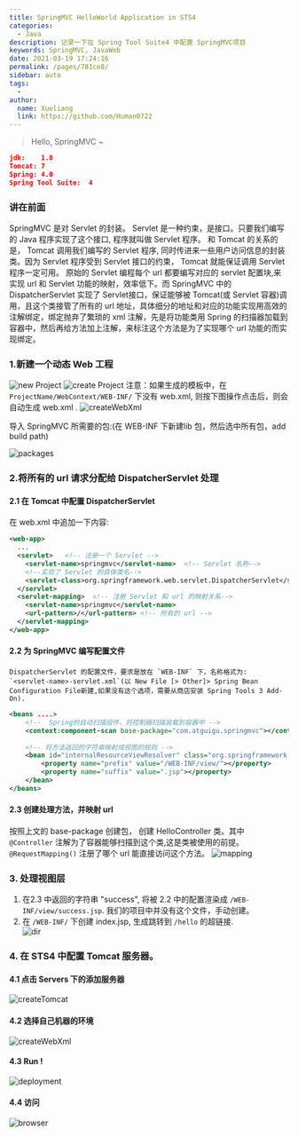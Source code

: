 ```yaml
---
title: SpringMVC HelloWorld Application in STS4
categories: 
  - Java
description: 记录一下在 Spring Tool Suite4 中配置 SpringMVC项目
keywords: SpringMVC, JavaWeb
date: 2021-03-19 17:24:16
permalink: /pages/781ce8/
sidebar: auto
tags: 
  - 
author: 
  name: Xueliang
  link: https://github.com/Human0722
---
```

> Hello, SpringMVC ~   

``` json
jdk:    1.8
Tomcat: 7
Spring: 4.0
Spring Tool Suite:  4
```


### 讲在前面   
SpringMVC 是对 Servlet 的封装。 Servlet 是一种约束，是接口。只要我们编写的 Java 程序实现了这个接口, 程序就叫做 Servlet 程序。 和 Tomcat 的关系的是， Tomcat 调用我们编写的 Servlet 程序, 同时传进来一些用户访问信息的封装类。因为 Servlet 程序受到 Servlet 接口的约束， Tomcat 就能保证调用 Servlet 程序一定可用。 原始的 Servlet 编程每个 url 都要编写对应的 servlet 配置块,来实现 url 和 Servlet 功能的映射，效率低下。而 SpringMVC 中的 DispatcherServlet 实现了 Servlet接口，保证能够被 Tomcat(或 Servlet 容器)调用，且这个类接管了所有的 url 地址，具体细分的地址和对应的功能实现用高效的注解绑定，绑定抛弃了繁琐的 xml 注解，先是将功能类用 Spring 的扫描器加载到容器中，然后再给方法加上注解，来标注这个方法是为了实现哪个 url 功能的而实现绑定。


### 1.新建一个动态 Web 工程  
![new Project](/images/spring/newProject.jpg)
![create Project](/images/spring/createProject.jpg)
注意：如果生成的模板中，在 ```ProjectName/WebContext/WEB-INF/``` 下没有 web.xml, 则按下图操作点击后，则会自动生成 web.xml .
![createWebXml](/images/spring/createWebXml.jpg)  

导入 SpringMVC 所需要的包:(在 WEB-INF 下新建lib 包，然后选中所有包，add build path)

![packages](/images/spring/packages.jpg) 


### 2.将所有的 url 请求分配给 DispatcherServlet 处理  
#### 2.1 在 Tomcat 中配置 DispatcherServlet

在 web.xml 中追加一下内容:  
```xml
<web-app>
  ...
  <servlet>   <!-- 注册一个 Servlet -->
    <servlet-name>springmvc</servlet-name>  <!-- Servlet 名称-->
    <!--实现了 Servlet 的具体类名-->
	<servlet-class>org.springframework.web.servlet.DispatcherServlet</servlet-class> 
  </servlet>
  <servlet-mapping>  <!-- 注册 Servlet 和 url 的映射关系-->
	<servlet-name>springmvc</servlet-name>
	<url-pattern>/</url-pattern> <!-- 所有的 url -->
  </servlet-mapping>
</web-app>
```
#### 2.2 为 SpringMVC 编写配置文件  
    DispatcherServlet 的配置文件，要求是放在 `WEB-INF` 下，名称格式为: `<servlet-name>-servlet.xml`(以 New File [> Other]> Spring Bean Configuration File新建,如果没有这个选项，需要从商店安装 Spring Tools 3 Add-On). 
```xml
<beans ....>
  	<!--  Spring的自动扫描组件，将控制器扫描装载到容器中 -->
	<context:component-scan base-package="com.atguigu.springmvc"></context:component-scan>
	
	<!-- 将方法返回的字符串映射成视图的规则 -->
	<bean id="internalResourceViewResolver" class="org.springframework.web.servlet.view.InternalResourceViewResolver">
		<property name="prefix" value="/WEB-INF/view/"></property>	
		<property name="suffix" value=".jsp"></property>
	</bean>
</beans>
```  
#### 2.3 创建处理方法，并映射 url

按照上文的 base-package 创建包， 创建 HelloController 类。其中 `@Controller` 注解为了容器能够扫描到这个类,这是类被使用的前提。 `@RequestMapping()` 注册了哪个 url 能直接访问这个方法。
![mapping](/images/spring/mapping.jpg)

### 3. 处理视图层
 1. 在2.3 中返回的字符串 "success", 将被 2.2 中的配置渲染成 `/WEB-INF/view/success.jsp`. 我们的项目中并没有这个文件，手动创建。
 2. 在 `/WEB-INF/` 下创建 index.jsp, 生成跳转到 `/hello` 的超链接.  
![dir](/images/spring/dir.jpg)

### 4. 在 STS4 中配置 Tomcat 服务器。  
#### 4.1 点击 Servers 下的添加服务器

 ![createTomcat](/images/spring/createTomcat.jpg)  

#### 4.2 选择自己机器的环境
 ![createWebXml](/images/spring/tomcatInfo.jpg)  

#### 4.3 Run !
 ![deployment   ](/images/spring/deployment.jpg)  
#### 4.4 访问
 ![browser](/images/spring/browser.jpg)  